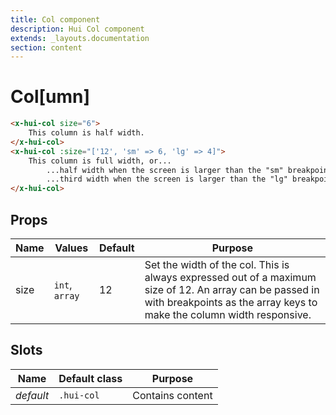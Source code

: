 ```yaml
---
title: Col component
description: Hui Col component
extends: _layouts.documentation
section: content
---
```


# Col[umn]

```html
<x-hui-col size="6">
    This column is half width.
</x-hui-col>
<x-hui-col :size="['12', 'sm' => 6, 'lg' => 4]">
    This column is full width, or...
        ...half width when the screen is larger than the "sm" breakpoint
        ...third width when the screen is larger than the "lg" breakpoint
</x-hui-col>
```

## Props
| Name | Values | Default | Purpose |
|---|---|---|---|
| size | `int`, `array` | 12 | Set the width of the col. This is always expressed out of a maximum size of 12. An array can be passed in with breakpoints as the array keys to make the column width responsive. |

## Slots
| Name | Default class | Purpose |
|---|---|---|
| _default_ | `.hui-col` | Contains content |
